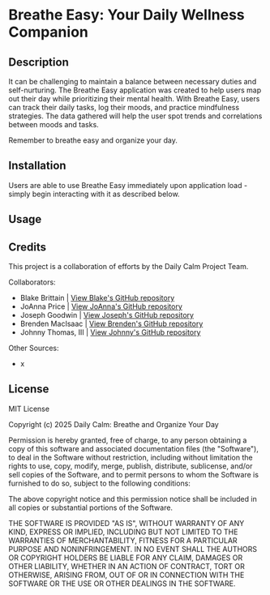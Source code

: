 # Breathe Easy: Your Daily Wellness Companion

## Description

It can be challenging to maintain a balance between necessary duties and self-nurturing. The Breathe Easy application was created to help users map out their day while prioritizing their mental health. With Breathe Easy, users can track their daily tasks, log their moods, and practice mindfulness strategies. The data gathered will help the user spot trends and correlations between moods and tasks.

Remember to breathe easy and organize your day.

## Installation

Users are able to use Breathe Easy immediately upon application load - simply begin interacting with it as described below.

## Usage
<!-- Provide instructions and examples for use. -->

<!-- Include screenshots as needed.

To add a screenshot, create an `assets/images` folder in your repository and upload your screenshot to it. Then, using the relative filepath, add it to your README using the following syntax:

    ```md
    ![alt text](assets/images/screenshot.png)
    ``` -->

## Credits

This project is a collaboration of efforts by the Daily Calm Project Team.

Collaborators:
- Blake Brittain | [View Blake's GitHub repository](https://github.com/Blakenb)
- JoAnna Price | [View JoAnna's GitHub repository](https://github.com/jo-price)
- Joseph Goodwin | [View Joseph's GitHub repository](https://github.com/Joseph-Goodwin001)
- Brenden MacIsaac | [View Brenden's GitHub repository](https://github.com/brendenmacisaac)
- Johnny Thomas, III | [View Johnny's GitHub repository](https://github.com/NFToonz)

Other Sources:
- x
<!-- If you used any third-party assets that require attribution, list the creators with links to their primary web presence in this section. 

If you followed tutorials, include links to those here as well. -->

## License

MIT License

Copyright (c) 2025 Daily Calm: Breathe and Organize Your Day

Permission is hereby granted, free of charge, to any person obtaining a copy
of this software and associated documentation files (the "Software"), to deal
in the Software without restriction, including without limitation the rights
to use, copy, modify, merge, publish, distribute, sublicense, and/or sell
copies of the Software, and to permit persons to whom the Software is
furnished to do so, subject to the following conditions:

The above copyright notice and this permission notice shall be included in all
copies or substantial portions of the Software.

THE SOFTWARE IS PROVIDED "AS IS", WITHOUT WARRANTY OF ANY KIND, EXPRESS OR
IMPLIED, INCLUDING BUT NOT LIMITED TO THE WARRANTIES OF MERCHANTABILITY,
FITNESS FOR A PARTICULAR PURPOSE AND NONINFRINGEMENT. IN NO EVENT SHALL THE
AUTHORS OR COPYRIGHT HOLDERS BE LIABLE FOR ANY CLAIM, DAMAGES OR OTHER
LIABILITY, WHETHER IN AN ACTION OF CONTRACT, TORT OR OTHERWISE, ARISING FROM,
OUT OF OR IN CONNECTION WITH THE SOFTWARE OR THE USE OR OTHER DEALINGS IN THE
SOFTWARE.